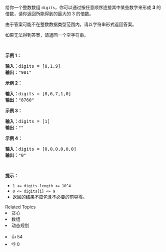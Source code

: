 <p>给你一个整数数组&nbsp;<code>digits</code>，你可以通过按任意顺序连接其中某些数字来形成 <strong>3</strong> 的倍数，请你返回所能得到的最大的 3 的倍数。</p>

<p>由于答案可能不在整数数据类型范围内，请以字符串形式返回答案。</p>

<p>如果无法得到答案，请返回一个空字符串。</p>

<p>&nbsp;</p>

<p><strong>示例 1：</strong></p>

<pre><strong>输入：</strong>digits = [8,1,9]
<strong>输出：</strong>&quot;981&quot;
</pre>

<p><strong>示例 2：</strong></p>

<pre><strong>输入：</strong>digits = [8,6,7,1,0]
<strong>输出：</strong>&quot;8760&quot;
</pre>

<p><strong>示例 3：</strong></p>

<pre><strong>输入：</strong>digits = [1]
<strong>输出：</strong>&quot;&quot;
</pre>

<p><strong>示例 4：</strong></p>

<pre><strong>输入：</strong>digits = [0,0,0,0,0,0]
<strong>输出：</strong>&quot;0&quot;
</pre>

<p>&nbsp;</p>

<p><strong>提示：</strong></p>

<ul>
	<li><code>1 &lt;= digits.length &lt;= 10^4</code></li>
	<li><code>0 &lt;= digits[i] &lt;= 9</code></li>
	<li>返回的结果不应包含不必要的前导零。</li>
</ul>
<div><div>Related Topics</div><div><li>贪心</li><li>数组</li><li>动态规划</li></div></div><br><div><li>👍 54</li><li>👎 0</li></div>